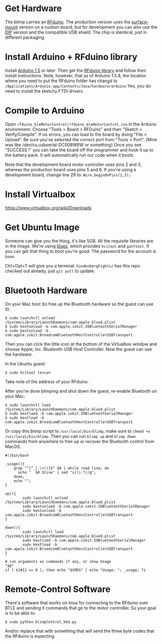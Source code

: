 Get Hardware
============
The blimp carries an [RFduino](https://github.com/RFduino/RFduino). The production version uses the [surface-mount](http://www.rfdigital.com/product/rfd22301-rfduino-ble-smt/index.html) version on a custom board, but for development you can also use the [DIP](http://www.rfdigital.com/product/rfd22102-rfduino-dip/index.html) version and the compatible USB shield. The chip is identical, just in different packaging.

Install Arduino + RFduino library
=================================
Install [Arduino 1.5](http://arduino.cc/en/Main/Software) or later. Then get the [RFdunio library](https://github.com/RFduino/RFduino) and follow their install instructions. Note, however, that as of Arduino 1.5.8, the location where you need to put the RFduino folder has changd to `/Applications/Ardunio.app/Contents/Java/hardware/arduino` 
Yes, you do need to install the sketchy FTDI drivers.

Compile to Arduino
==================
Open `rfduino_bleMotorControl/rfduino_bleMotorControl.ino` in the Arduino environment. Choose "Tools > Board > RFDuino" and then "Sketch > Verify/Compile". If no errors, you can load to the board by doing "File > Upload". Be sure you've selected the correct port from "Tools > Port". (Mine was like /dev/cu.usbserial-DC008W6W or something) Once you see "SUCCESS !" you can take the board off the programmer and hook it up to the battery pack. It will automatically run our code when it boots.

Note that the development board motor controller uses pins 2 and 3, whereas the production board uses pins 5 and 6. If you're using a development board, change line 29 to: `Wire.beginOnPins(2,3);`

Install Virtualbox
==================

https://www.virtualbox.org/wiki/Downloads

Get Ubuntu Image
================

Someone can give you the thing, it's like 5GB. All the requisite libraries are in the image. We're using [bluez](http://www.bluez.org/), which provides `hcitool` and `gatttool`. If you can get that thing to boot you're good. The password for the account is `boom`.

Ctrl+Opt+T will give you a terminal. `hindenbergFights/` has this repo checked out already, just `git pull` to update.


Bluetooth Hardware
==================

On your Mac host (to free up the Bluetooth hardware so the guest can use it):

    $ sudo launchctl unload /System/Library/LaunchDaemons/com.apple.blued.plist
    $ sudo kextunload -b com.apple.iokit.IOBluetoothSerialManager
    $ sudo kextunload -b com.apple.iokit.BroadcomBluetoothHostControllerUSBTransport

Then you can click the little icon at the bottom of the Virtualbox window and choose
Apple, Inc. Bluetooth USB Host Controller. Now the guest can use the hardware.

In the Ubuntu guest:

    $ sudo hcitool lescan

Take note of the address of your RFduino.

After you're done blimping and shut down the guest, re-enable Bluetooth on your Mac:

    $ sudo launchctl load /System/Library/LaunchDaemons/com.apple.blued.plist
    $ sudo kextload -b com.apple.iokit.IOBluetoothSerialManager
    $ sudo kextload -b com.apple.iokit.BroadcomBluetoothHostControllerUSBTransport
    
Or copy this blimp script to `/usr/local/bin/blimp`, make sure to `chmod +x /usr/local/bin/blimp`. Then you can run `blimp up` and `blimp down` commands from anywhere to free up or recover the Bluetooth control from MacOS.

    #!/bin/bash

	_usage(){
	    grep "^[^_].\+(){$" $0 | while read line; do
	      echo "  $0 $line" | sed "s/().*//g";
	    done;
	    echo "";
	}

	up(){
	        sudo launchctl unload /System/Library/LaunchDaemons/com.apple.blued.plist
	        sudo kextunload -b com.apple.iokit.IOBluetoothSerialManager
	        sudo kextunload -b com.apple.iokit.BroadcomBluetoothHostControllerUSBTransport
	}

	down(){
	        sudo launchctl load /System/Library/LaunchDaemons/com.apple.blued.plist
	        sudo kextload -b com.apple.iokit.IOBluetoothSerialManager
	        sudo kextload -b com.apple.iokit.BroadcomBluetoothHostControllerUSBTransport
	}

	# run arguments as commands if any, or show Usage
	"$@"
	if [ ${#1} == 0 ]; then echo "$CMDS" | echo "Usage: "; _usage; fi

Remote-Control Software
=======================

There's software that works on linux for connecting to the RFduino over BTLE and sending it commands that go to the motor controller. So your goal is to be able to:

    $ sudo python blimpControl_kbd.py

And/or replace that with something that will send the three byte codes that the RFduino is expecting.
